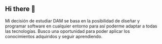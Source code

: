 ## Hi there 👋

<!--
**sandrarodriguezmoles1/sandrarodriguezmoles1** is a ✨ _special_ ✨ repository because its `README.md` (this file) appears on your GitHub profile.-->

Mi decisión de estudiar DAM se basa en la posibilidad de diseñar y programar software  en cualquier entorno para así poderme adaptar a todas las tecnologías.
Busco una oportunidad para poder aplicar los conocimientos adquiridos y  seguir aprendiendo.
